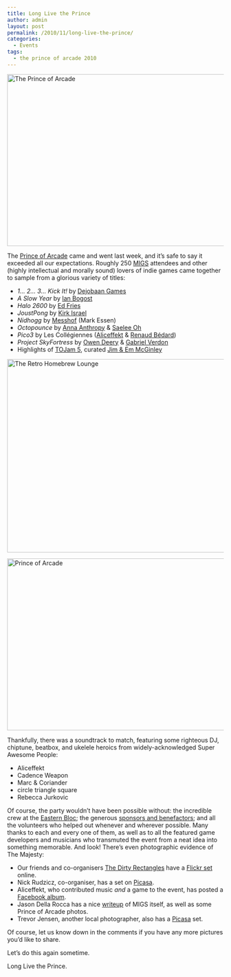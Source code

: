 ```yaml
---
title: Long Live the Prince
author: admin
layout: post
permalink: /2010/11/long-live-the-prince/
categories:
  - Events
tags:
  - the prince of arcade 2010
---
```

[<img class="aligncenter size-full wp-image-122" title="Arts and Crafts" src="{{ site.baseurl }}/{{ site.oldwpdir }}/uploads/2010/11/PrinceOfArcade2010-3.jpg" alt="The Prince of Arcade" width="600" height="400" />][1]

The [Prince of Arcade][2] came and went last week, and it&#8217;s safe to say it exceeded all our expectations. Roughly 250 [MIGS][3] attendees and other (highly intellectual and morally sound) lovers of indie games came together to sample from a glorious variety of titles:

*   *1… 2… 3… Kick It!* by [Dejobaan Games][4]
*   *A Slow Year* by [Ian Bogost][5]
*   *Halo 2600* by [Ed Fries][6]
*   *JoustPong* by [Kirk Israel][7]
*   *Nidhogg* by [Messhof][8] (Mark Essen)
*   *Octopounce* by [Anna Anthropy][9] & [Saelee Oh][10]
*   *Pico3* by Les Collégiennes ([Aliceffekt][11] & [Renaud Bédard][12])
*   *Project SkyFortress* by [Owen Deery][13] & [Gabriel Verdon][14]
*   Highlights of [TOJam 5][15], curated [Jim & Em McGinley][16]

[<img class="aligncenter size-large wp-image-120" title="The Retro Homebrew Lounge" src="{{ site.baseurl }}/{{ site.oldwpdir }}/uploads/2010/11/PrinceOfArcade2010-1-600x450.jpg" alt="The Retro Homebrew Lounge" width="600" height="450" />][17]

[<img class="aligncenter size-large wp-image-121" title="Acupuncture." src="{{ site.baseurl }}/{{ site.oldwpdir }}/uploads/2010/11/PrinceOfArcade2010-2-600x400.jpg" alt="Prince of Arcade" width="600" height="400" />][1]

Thankfully, there was a soundtrack to match, featuring some righteous DJ, chiptune, beatbox, and ukelele heroics from widely-acknowledged Super Awesome People:

*   Aliceffekt
*   Cadence Weapon
*   Marc & Coriander
*   circle triangle square
*   Rebecca Jurkovic

Of course, the party wouldn&#8217;t have been possible without: the incredible crew at the [Eastern Bloc][18]; the generous [sponsors and benefactors][19]; and all the volunteers who helped out whenever and wherever possible. Many thanks to each and every one of them, as well as to all the featured game developers and musicians who transmuted the event from a neat idea into something memorable. And look! There&#8217;s even photographic evidence of The Majesty:

*   Our friends and co-organisers [The Dirty Rectangles][20] have a [Flickr set][1] online.
*   Nick Rudzicz, co-organiser, has a set on [Picasa][17].
*   Aliceffekt, who contributed music *and* a game to the event, has posted a [Facebook album][21].
*   Jason Della Rocca has a nice [writeup][22] of MIGS itself, as well as some Prince of Arcade photos.
*   Trevor Jensen, another local photographer, also has a [Picasa][23] set.

Of course, let us know down in the comments if you have any more pictures you&#8217;d like to share.

Let&#8217;s do this again sometime.

Long Live the Prince.

 [1]: http://www.flickr.com/photos/55995452@N04/sets/72157625401453950/
 [2]: http://www.montrealindies.com/?p=104
 [3]: http://sijm.ca/2010/
 [4]: http://dejobaan.com/
 [5]: http://www.bogost.com/
 [6]: http://en.wikipedia.org/wiki/Ed_Fries
 [7]: http://kisrael.com/
 [8]: http://messhof.com/
 [9]: http://www.auntiepixelante.com/
 [10]: http://www.saeleeoh.com/
 [11]: http://xxiivv.com/
 [12]: http://theinstructionlimit.com/
 [13]: http://owendeery.com/
 [14]: http://www.gabrielverdon.com/
 [15]: http://www.tojam.ca
 [16]: http://bigpants.ca/
 [17]: http://picasaweb.google.com/nrudzicz/ThePrinceOfArcade#
 [18]: http://www.easternbloc.ca/
 [19]: http://www.montrealindies.com/?p=104#princeofarcade2010-sponsors
 [20]: http://www.dirty-rectangles.com/?p=115
 [21]: http://www.facebook.com/album.php?aid=569993&id=587965273
 [22]: http://www.realitypanic.com/archives/452
 [23]: http://picasaweb.google.com/sandie.m.jensen/MIGS?authkey=Gv1sRgCL-k8MaezcG8Ew&feat=directlink#
